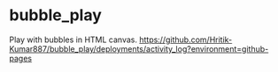 # bubble_play
Play with bubbles in HTML canvas.
https://github.com/Hritik-Kumar887/bubble_play/deployments/activity_log?environment=github-pages
